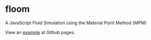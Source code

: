 floom
=====
A JavaScript Fluid Simulation using the Material Point Method (MPM)

View an [example](http://onsetsu.github.io/floom/example.html) at Github pages.
